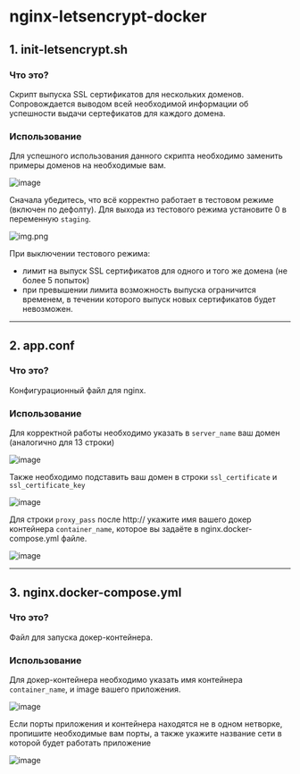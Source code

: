 # nginx-letsencrypt-docker 

## **1. init-letsencrypt.sh**
### Что это?

   Скрипт выпуска SSL сертификатов для нескольких доменов. Сопровождается выводом всей необходимой информации об успешности выдачи сертефикатов для каждого домена.
  
### Использование

  Для успешного использования данного скрипта необходимо заменить примеры доменов на необходимые вам.
  
  ![image](https://user-images.githubusercontent.com/60391056/191938015-cfa3ac66-b934-49ce-9081-50fcd7a6cb4a.png)
  
  
  Сначала убедитесь, что всё корректно работает в тестовом режиме (включен по дефолту). Для выхода из тестового режима установите 0 в переменную `staging`.
  
  ![img.png](img.png)

 При выключении тестового режима:
* лимит на выпуск SSL сертификатов для одного и того же домена (не более 5 попыток)
* при превышении лимита возможность выпуска ограничится временем, в течении которого выпуск новых сертификатов будет невозможен.
 _________________________________

## **2. app.conf**
### Что это?

  Конфигурационный файл для nginx.
  
 ### Использование
 
  Для корректной работы необходимо указать в `server_name` ваш домен (аналогично для 13 строки)
  
   ![image](https://user-images.githubusercontent.com/60391056/191952387-9e59cd8f-1540-4cf2-8c5f-84ecadc54c7c.png)


   Также необходимо подставить ваш домен в строки `ssl_certificate` и `ssl_certificate_key`
   
   ![image](https://user-images.githubusercontent.com/60391056/191953785-1e50efcf-705d-4193-abb1-93a3e3a8540c.png)
   
   
   Для строки `proxy_pass` после http:// укажите имя вашего докер контейнера `container_name`, которое вы задаёте в nginx.docker-compose.yml файле.
   
   ![image](https://user-images.githubusercontent.com/60391056/191954336-8bc6b591-2395-4aa2-a0e9-ea53455ec296.png)
_________________________________

  ## **3. nginx.docker-compose.yml**
  ### Что это?
  
  Файл для запуска докер-контейнера.
  
   ### Использование
   Для докер-контейнера необходимо указать имя контейнера `container_name`, и image вашего приложения.
   
   ![image](https://user-images.githubusercontent.com/60391056/191964485-f2aa9f8e-f07f-435d-b64a-cdf6a2399028.png)
   
   
   Если порты приложения и контейнера находятся не в одном нетворке, пропишите необходимые вам порты, а также укажите название сети в которой будет работать приложение
   
   ![image](https://user-images.githubusercontent.com/60391056/191964921-e3d3a5dd-1149-40af-bed4-f3b688aecc66.png)


   
 
   





   
 
   


